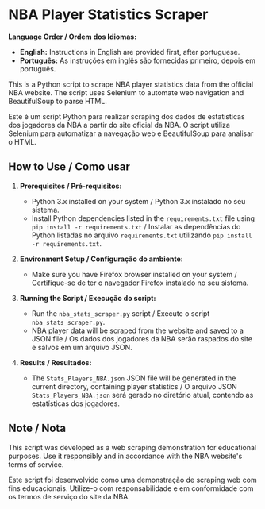 # NBA Player Statistics Scraper

**Language Order / Ordem dos Idiomas:**
- **English:** Instructions in English are provided first, after portuguese.
- **Português:** As instruções em inglês são fornecidas primeiro, depois em português.

This is a Python script to scrape NBA player statistics data from the official NBA website. The script uses Selenium to automate web navigation and BeautifulSoup to parse HTML.

Este é um script Python para realizar scraping dos dados de estatísticas dos jogadores da NBA a partir do site oficial da NBA. O script utiliza Selenium para automatizar a navegação web e BeautifulSoup para analisar o HTML.

## How to Use / Como usar

1. **Prerequisites / Pré-requisitos:**
   - Python 3.x installed on your system / Python 3.x instalado no seu sistema.
   - Install Python dependencies listed in the `requirements.txt` file using `pip install -r requirements.txt` / Instalar as dependências do Python listadas no arquivo `requirements.txt` utilizando `pip install -r requirements.txt`.

2. **Environment Setup / Configuração do ambiente:**
   - Make sure you have Firefox browser installed on your system / Certifique-se de ter o navegador Firefox instalado no seu sistema.

3. **Running the Script / Execução do script:**
   - Run the `nba_stats_scraper.py` script / Execute o script `nba_stats_scraper.py`.
   - NBA player data will be scraped from the website and saved to a JSON file / Os dados dos jogadores da NBA serão raspados do site e salvos em um arquivo JSON.

4. **Results / Resultados:**
   - The `Stats_Players_NBA.json` JSON file will be generated in the current directory, containing player statistics / O arquivo JSON `Stats_Players_NBA.json` será gerado no diretório atual, contendo as estatísticas dos jogadores.

## Note / Nota

This script was developed as a web scraping demonstration for educational purposes. Use it responsibly and in accordance with the NBA website's terms of service.

Este script foi desenvolvido como uma demonstração de scraping web com fins educacionais. Utilize-o com responsabilidade e em conformidade com os termos de serviço do site da NBA.
